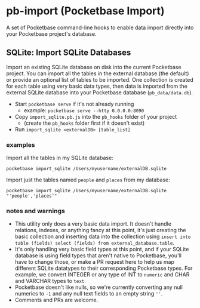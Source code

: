 # pb-import (Pocketbase Import)

A set of Pocketbase command-line hooks to enable data import directly into your Pocketbase project's database.

## SQLite: Import SQLite Databases

Import an existing SQLite database on disk into the current Pocketbase project.  You can import all the tables in the external database (the default) or provide an optional list of tables to be imported.  One collection is created for each table using very basic data types, then data is imported from the external SQLite database into your Pocketbase database (`pb_data/data.db`).

- Start `pocketbase serve` if it's not already running
    - example: `pocketbase serve --http 0.0.0.0:8090`
- Copy `import_sqlite.pb.js` into the `pb_hooks` folder of your project
    - (create the `pb_hooks` folder first if it doesn't exist)
- Run `import_sqlite <externalDB> [table_list]`

### examples

Import all the tables in my SQLite database:

`pocketbase import_sqlite /Users/myusername/externalDB.sqlite`

Import just the tables named `people` and `places` from my database:

`pocketbase import_sqlite /Users/myusername/externalDB.sqlite "'people','places'"`

### notes and warnings

- This utility only does a very basic data import.  It doesn't handle relations, indexes, or anything fancy at this point, it's just creating the basic collection and inserting data into the collection using `insert into table (fields) select (fields) from external_database.table`.
- It's only handling very basic field types at this point, and if your SQLite database is using field types that aren't native to Pocketbase, you'll have to change those, or make a PR request here to help us map different SQLite datatypes to their corresponding Pocketbase types.  For example, we convert INTEGER or any type of INT to `numeric` and CHAR and VARCHAR types to `text`.
- Pocketbase doesn't like nulls, so we're currently converting any null numerics to `-1` and any null text fields to an empty string `''`.
- Comments and PRs are welcome.
